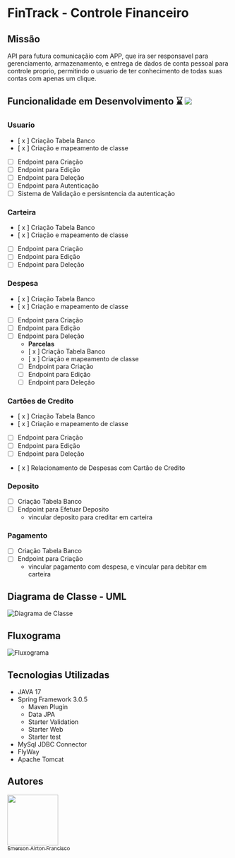 # FinTrack - Controle Financeiro

## Missão
  API para futura comunicaçãio com APP, que ira ser responsavel para gerenciamento, armazenamento, e entrega de dados de conta pessoal para controle proprio, permitindo
o usuario de ter conhecimento de todas suas contas com apenas um clique.

## Funcionalidade em Desenvolvimento ⌛ ![](https://geps.dev/progress/25)

### Usuario
- [ x ] Criação Tabela Banco
- [ x ] Criação e mapeamento de classe
- [ ] Endpoint para Criação
- [ ] Endpoint para Edição
- [ ] Endpoint para Deleção
- [ ] Endpoint para Autenticação
- [ ] Sistema de Validação e persisntencia da autenticação

### Carteira
- [ x ] Criação Tabela Banco
- [ x ] Criação e mapeamento de classe
- [ ] Endpoint para Criação
- [ ] Endpoint para Edição
- [ ] Endpoint para Deleção

### Despesa
- [ x ] Criação Tabela Banco
- [ x ] Criação e mapeamento de classe
- [ ] Endpoint para Criação
- [ ] Endpoint para Edição
- [ ] Endpoint para Deleção
  - **Parcelas**
  - [ x ] Criação Tabela Banco
  - [ x ] Criação e mapeamento de classe
  - [ ] Endpoint para Criação 
  - [ ] Endpoint para Edição 
  - [ ] Endpoint para Deleção

### Cartões de Credito
- [ x ] Criação Tabela Banco
- [ x ] Criação e mapeamento de classe
- [ ] Endpoint para Criação
- [ ] Endpoint para Edição
- [ ] Endpoint para Deleção
- [ x ] Relacionamento de Despesas com Cartão de Credito

### Deposito
- [ ] Criação Tabela Banco
- [ ] Endpoint para Efetuar Deposito
   - vincular deposito para creditar em carteira


### Pagamento
- [ ] Criação Tabela Banco
- [ ] Endpoint para Criação
   - vincular pagamento com despesa, e vincular para debitar em carteira

## Diagrama de Classe - UML
![Diagrama de Classe](https://user-images.githubusercontent.com/98819630/229304511-51368701-f086-4745-8d31-fd5a8c793662.png)

## Fluxograma

![Fluxograma](https://user-images.githubusercontent.com/98819630/228962060-5b3dd648-1f98-420d-81b3-a07e97efcc3c.png)

## Tecnologias Utilizadas

- JAVA 17
- Spring Framework 3.0.5
   - Maven Plugin
   - Data JPA
   - Starter Validation
   - Starter Web
   - Starter test
- MySql JDBC Connector
- FlyWay
- Apache Tomcat
   
## Autores

 [<img src="https://avatars.githubusercontent.com/u/98819630?v=4" width=115><br><sub>Emerson Airton Francisco</sub>](https://github.com/EmersonFrancisco) 
